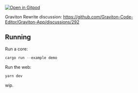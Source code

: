 [![Open in Gitpod](https://gitpod.io/button/open-in-gitpod.svg)](https://gitpod.io/#https://github.com/Graviton-Code-Editor/Graviton-App/tree/graviton-rewrite)

Graviton Rewrite discussion: https://github.com/Graviton-Code-Editor/Graviton-App/discussions/292
## Running
Run a core:
```rust
cargo run --example demo
```

Run the web:
```rust
yarn dev
```

wip.